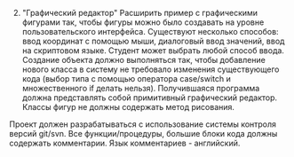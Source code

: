 ﻿2. "Графический редактор"
Расширить пример с графическими фигурами так, чтобы фигуры можно было создавать на уровне пользовательского интерфейса. Существуют несколько способов: ввод координат с помощью мыши, диалоговый ввод значений, ввод на скриптовом языке. Студент может выбрать любой способ ввода. Создание объекта должно выполняться так, чтобы добавление нового класса в систему не требовало изменения существующего кода (выбор типа с помощью оператора case/switch и множественного if делать нельзя). Получившаяся программа должна представлять собой примитивный графический редактор.
Классы фигур не должны содержать метод рисования.

Проект должен разрабатываться с использование системы контроля версий git/svn.
Все функции/процедуры, большие блоки кода должны содержать комментарии. Язык комментариев - английский.